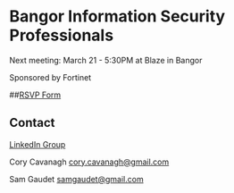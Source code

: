 
# Bangor Information Security Professionals

Next meeting: March 21 - 5:30PM at Blaze in Bangor

Sponsored by Fortinet

##[RSVP Form](https://docs.google.com/forms/d/e/1FAIpQLSdawxOgUqqUxcUhdUniCB9CacM6T9C1nHjqtszdkdwQCWTv7g/viewform?usp=sf_link)

## Contact
[LinkedIn Group](https://www.linkedin.com/groups/7054424)

Cory Cavanagh <cory.cavanagh@gmail.com>

Sam Gaudet <samgaudet@gmail.com>
